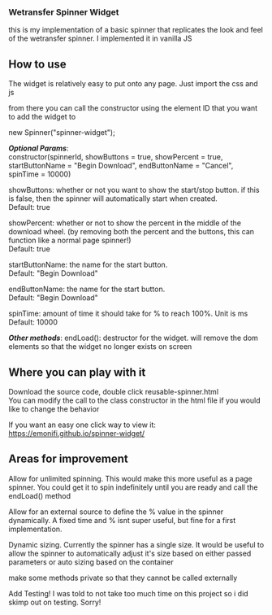 ### Wetransfer Spinner Widget
this is my implementation of a basic spinner that replicates the look and feel of the wetransfer spinner. I implemented it in vanilla JS

## How to use
The widget is relatively easy to put onto any page. Just import the css and js
<script src="spinner.js" ></script>
<link rel="stylesheet" href="spinner.css">

from there you can call the constructor using the element ID that you want to add the widget to

new Spinner("spinner-widget");

***Optional Params***:  
constructor(spinnerId, showButtons = true, showPercent = true, startButtonName = "Begin Download", endButtonName = "Cancel", spinTime = 10000)

showButtons: whether or not you want to show the start/stop button. if this is false, then the spinner will automatically start when created.  
    Default: true  

showPercent: whether or not to show the percent in the middle of the download wheel. (by removing both the percent and the buttons, this can function like a normal page spinner!)  
    Default: true  

startButtonName: the name for the start button.   
    Default: "Begin Download"  
			
endButtonName: the name for the start button.   
    Default: "Begin Download"  
			
spinTime: amount of time it should take for % to reach 100%. Unit is ms  
    Default: 10000

***Other methods***:
endLoad(): destructor for the widget. will remove the dom elements so that the widget no longer exists on screen

## Where you can play with it
Download the source code, double click reusable-spinner.html  
You can modify the call to the class constructor in the html file if you would like to change the behavior

If you want an easy one click way to view it: https://emonifi.github.io/spinner-widget/


## Areas for improvement
Allow for unlimited spinning. This would make this more useful as a page spinner. You could get it to spin indefinitely until you are ready and call the endLoad() method

Allow for an external source to define the % value in the spinner dynamically. A fixed time and % isnt super useful, but fine for a first implementation.

Dynamic sizing. Currently the spinner has a single size. It would be useful to allow the spinner to automatically adjust it's size based on either passed parameters or auto sizing based on the container

make some methods private so that they cannot be called externally

Add Testing! I was told to not take too much time on this project so i did skimp out on testing. Sorry!
